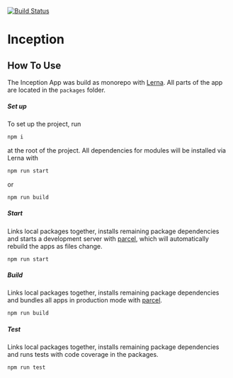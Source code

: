 [![Build Status](https://travis-ci.org/ElisaBaum/inception.svg?branch=master)](https://travis-ci.org/ElisaBaum/inception)

# Inception

## How To Use
The Inception App was build as monorepo with  [Lerna](https://github.com/lerna/lerna). 
All parts of the app are located in the ```packages``` folder. 

##### Set up
To set up the project, run
```bash
npm i
``` 
at the root of the project. All dependencies for modules will be installed via Lerna with
```bash
npm run start
```
or
```bash
npm run build
``` 

##### Start
Links local packages together, installs remaining package dependencies
and starts a development server with [parcel](https://parceljs.org), which will automatically rebuild the apps as files 
change. 
```bash
npm run start
``` 

##### Build
Links local packages together, installs remaining package dependencies and bundles all apps 
in production mode with [parcel](https://parceljs.org).

```bash
npm run build
``` 
##### Test
Links local packages together, installs remaining package dependencies and runs tests with code coverage in the packages.
```bash
npm run test